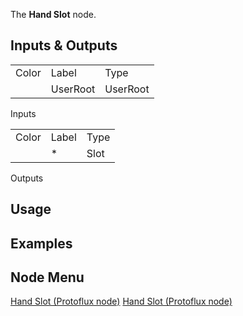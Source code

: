 <languages></languages> <translate> The **Hand Slot** node.

## Inputs & Outputs

|       |          |          |
|-------|----------|----------|
| Color | Label    | Type     |
|       | UserRoot | UserRoot |

Inputs

|       |       |      |
|-------|-------|------|
| Color | Label | Type |
|       | \*    | Slot |

Outputs

## Usage

## Examples

## Node Menu

</translate>

[Hand Slot (Protoflux
node)](Category:Protoflux{{#translation:}} "wikilink") [Hand Slot
(Protoflux
node)](Category:Protoflux:Users:User_Root{{#translation:}} "wikilink")